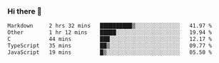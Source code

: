 ### Hi there 👋

<!--
**WShiBin/WShiBin** is a ✨ _special_ ✨ repository because its `README.md` (this file) appears on your GitHub profile.

Here are some ideas to get you started:

- 🔭 I’m currently working on ...
- 🌱 I’m currently learning ...
- 👯 I’m looking to collaborate on ...
- 🤔 I’m looking for help with ...
- 💬 Ask me about ...
- 📫 How to reach me: ...
- 😄 Pronouns: ...
- ⚡ Fun fact: ...
-->

<!--START_SECTION:waka-->

```txt
Markdown     2 hrs 32 mins   ██████████▒░░░░░░░░░░░░░░   41.97 %
Other        1 hr 12 mins    █████░░░░░░░░░░░░░░░░░░░░   19.94 %
C            44 mins         ███░░░░░░░░░░░░░░░░░░░░░░   12.17 %
TypeScript   35 mins         ██▒░░░░░░░░░░░░░░░░░░░░░░   09.77 %
JavaScript   19 mins         █▒░░░░░░░░░░░░░░░░░░░░░░░   05.50 %
```

<!--END_SECTION:waka-->
